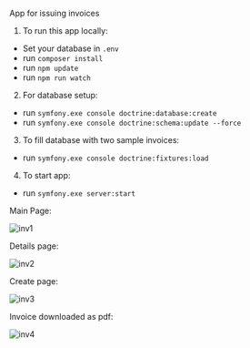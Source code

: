 App for issuing invoices

1. To run this app locally:

- Set your database in `.env`
- run `composer install`
- run `npm update`
- run `npm run watch`

2. For database setup:

- run `symfony.exe console doctrine:database:create`
- run `symfony.exe console doctrine:schema:update --force`

3. To fill database with two sample invoices:

- run `symfony.exe console doctrine:fixtures:load`

4. To start app:

- run `symfony.exe server:start`

Main Page: 

![inv1](https://user-images.githubusercontent.com/49656590/168811345-fc03cb0d-57cb-4846-9872-48c29803d666.png)

Details page:

![inv2](https://user-images.githubusercontent.com/49656590/168811385-5d65f373-75c8-4834-ae99-3b4ffd1b8b7e.png)

Create page:

![inv3](https://user-images.githubusercontent.com/49656590/168811439-750dd85b-a571-41c1-95b0-67a0a57d478f.png)

Invoice downloaded as pdf:

![inv4](https://user-images.githubusercontent.com/49656590/168811507-53313344-445c-475d-92eb-9c6dc741ad77.png)

